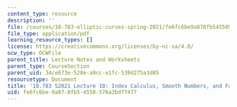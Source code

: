 ```yaml
---
content_type: resource
description: ''
file: /courses/18-783-elliptic-curves-spring-2021/fe6fc6be9a878fb54550576a3bdf7477_MIT18_783S21_notes10.pdf
file_type: application/pdf
learning_resource_types: []
license: https://creativecommons.org/licenses/by-nc-sa/4.0/
ocw_type: OCWFile
parent_title: Lecture Notes and Worksheets
parent_type: CourseSection
parent_uid: 34ce673e-528e-a9cc-e1fc-539d275a3d85
resourcetype: Document
title: '18.783 S2021 Lecture 10: Index Calculus, Smooth Numbers, and Factoring Integers'
uid: fe6fc6be-9a87-8fb5-4550-576a3bdf7477
---
```

